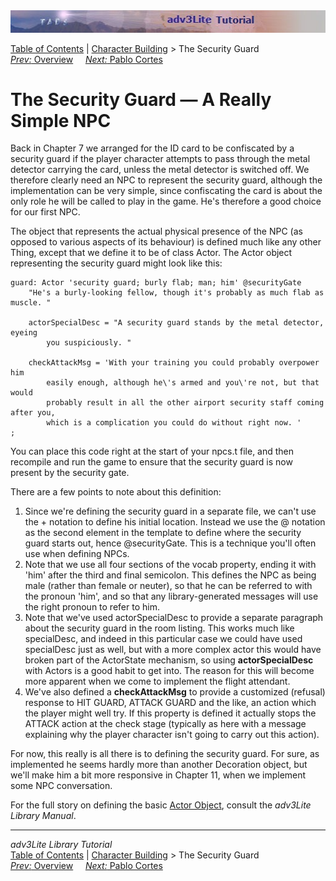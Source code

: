 <div class="topbar">

<img src="topbar.jpg" data-border="0" />

</div>

<div class="nav">

<a href="toc.htm" class="nav">Table of Contents</a> \|
<a href="character.htm" class="nav">Character Building</a> \> The
Security Guard  
<span class="navnp"><a href="npcoverview.htm" class="nav"><em>Prev:</em> Overview</a>
    <a href="cortes.htm" class="nav"><em>Next:</em> Pablo Cortes</a>    
</span>

</div>

<div class="main">

# The Security Guard — A Really Simple NPC

Back in Chapter 7 we arranged for the ID card to be confiscated by a
security guard if the player character attempts to pass through the
metal detector carrying the card, unless the metal detector is switched
off. We therefore clearly need an NPC to represent the security guard,
although the implementation can be very simple, since confiscating the
card is about the only role he will be called to play in the game. He's
therefore a good choice for our first NPC.

The object that represents the actual physical presence of the NPC (as
opposed to various aspects of its behaviour) is defined much like any
other Thing, except that we define it to be of class Actor. The Actor
object representing the security guard might look like this:

<div class="code">

    guard: Actor 'security guard; burly flab; man; him' @securityGate
        "He's a burly-looking fellow, though it's probably as much flab as muscle. "
        
        actorSpecialDesc = "A security guard stands by the metal detector, eyeing
            you suspiciously. "
        
        checkAttackMsg = 'With your training you could probably overpower him
            easily enough, although he\'s armed and you\'re not, but that would
            probably result in all the other airport security staff coming after you,
            which is a complication you could do without right now. '
    ;

</div>

You can place this code right at the start of your npcs.t file, and then
recompile and run the game to ensure that the security guard is now
present by the security gate.

There are a few points to note about this definition:

1.  Since we're defining the security guard in a separate file, we can't
    use the + notation to define his initial location. Instead we use
    the @ notation as the second element in the template to define where
    the security guard starts out, hence
    <span class="code">@securityGate</span>. This is a technique you'll
    often use when defining NPCs.
2.  Note that we use all four sections of the vocab property, ending it
    with 'him' after the third and final semicolon. This defines the NPC
    as being male (rather than female or neuter), so that he can be
    referred to with the pronoun 'him', and so that any
    library-generated messages will use the right pronoun to refer to
    him.
3.  Note that we've used <span class="code">actorSpecialDesc</span> to
    provide a separate paragraph about the security guard in the room
    listing. This works much like <span class="code">specialDesc</span>,
    and indeed in this particular case we could have used
    <span class="code">specialDesc</span> just as well, but with a more
    complex actor this would have broken part of the ActorState
    mechanism, so using **actorSpecialDesc** with Actors is a good habit
    to get into. The reason for this will become more apparent when we
    come to implement the flight attendant.
4.  We've also defined a **checkAttackMsg** to provide a customized
    (refusal) response to HIT GUARD, ATTACK GUARD and the like, an
    action which the player might well try. If this property is defined
    it actually stops the ATTACK action at the check stage (typically as
    here with a message explaining why the player character isn't going
    to carry out this action).

For now, this really is all there is to defining the security guard. For
sure, as implemented he seems hardly more than another Decoration
object, but we'll make him a bit more responsive in Chapter 11, when we
implement some NPC conversation.

For the full story on defining the basic [Actor
Object](../manual/actorobj.htm), consult the *adv3Lite Library Manual*.

</div>

------------------------------------------------------------------------

<div class="navb">

*adv3Lite Library Tutorial*  
<a href="toc.htm" class="nav">Table of Contents</a> \|
<a href="character.htm" class="nav">Character Building</a> \> The
Security Guard  
<span class="navnp"><a href="npcoverview.htm" class="nav"><em>Prev:</em> Overview</a>
    <a href="cortes.htm" class="nav"><em>Next:</em> Pablo Cortes</a>    
</span>

</div>
